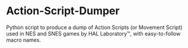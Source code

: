 # Action-Script-Dumper
Python script to produce a dump of Action Scripts (or Movement Script) used in NES and SNES games by HAL Laboratory™, with easy-to-follow macro names.

